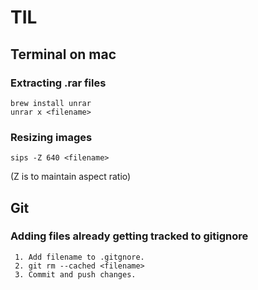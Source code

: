 # TIL

## Terminal on mac

###  Extracting .rar files
```
brew install unrar
unrar x <filename>
```

### Resizing images
```
sips -Z 640 <filename>
```
(Z is to maintain aspect ratio)

## Git

### Adding files already getting tracked to gitignore
```
 1. Add filename to .gitgnore.
 2. git rm --cached <filename>
 3. Commit and push changes.
 ```
 
